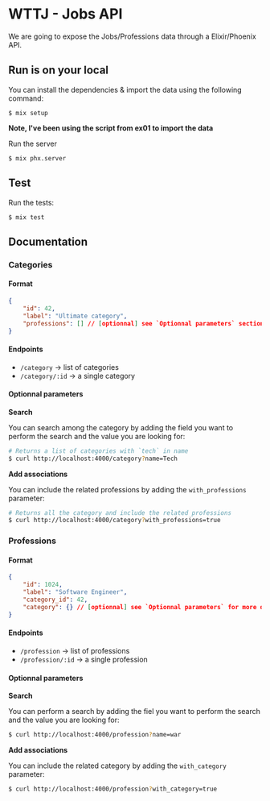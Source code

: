 # WTTJ - Jobs API

We are going to expose the Jobs/Professions data through a Elixir/Phoenix API.

## Run is on your local


You can install the dependencies & import the data using the following command:
```shell
$ mix setup
```
**Note, I've been using the script from ex01 to import the data**

Run the server
```shell
$ mix phx.server
```

## Test

Run the tests:
```
$ mix test
```

## Documentation

### Categories

#### Format
```json
{
    "id": 42,
    "label": "Ultimate category",
    "professions": [] // [optionnal] see `Optionnal parameters` section for more details
}
```

#### Endpoints

- `/category` -> list of categories
- `/category/:id` -> a single category

#### Optionnal parameters

**Search**

You can search among the category by adding the field you want to perform the search and the value you are looking for:
```bash
# Returns a list of categories with `tech` in name
$ curl http://localhost:4000/category?name=Tech
```

**Add associations**

You can include the related professions by adding the `with_professions` parameter:
```bash
# Returns all the category and include the related professions
$ curl http://localhost:4000/category?with_professions=true
```

### Professions

#### Format
```json
{
    "id": 1024,
    "label": "Software Engineer",
    "category_id": 42,
    "category": {} // [optionnal] see `Optionnal parameters` for more details
}
```

#### Endpoints

- `/profession` -> list of professions
- `/profession/:id` -> a single profession

#### Optionnal parameters

**Search**

You can perform a search by adding the fiel you want to perform the search and the value you are looking for:
```bash
$ curl http://localhost:4000/profession?name=war
```

**Add associations**

You can include the related category by adding the `with_category` parameter:
```bash
$ curl http://localhost:4000/profession?with_category=true
```